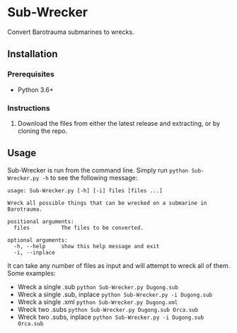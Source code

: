 # Sub-Wrecker
Convert Barotrauma submarines to wrecks. 
## Installation
### Prerequisites
- Python 3.6+
### Instructions
1. Download the files from either the latest release and extracting, or by cloning the repo.
## Usage
Sub-Wrecker is run from the command line. Simply run `python Sub-Wrecker.py -h` to see the following message:  
```
usage: Sub-Wrecker.py [-h] [-i] files [files ...]

Wreck all possible things that can be wrecked on a submarine in Barotrauma.

positional arguments:
  files          The files to be converted.

optional arguments:
  -h, --help     show this help message and exit
  -i, --inplace
```
It can take any number of files as input and will attempt to wreck all of them.  
Some examples:  
- Wreck a single .sub `python Sub-Wrecker.py Dugong.sub`
- Wreck a single .sub, inplace `python Sub-Wrecker.py -i Dugong.sub`
- Wreck a single .xml `python Sub-Wrecker.py Dugong.xml`
- Wreck two .subs `python Sub-Wrecker.py Dugong.sub Orca.sub`
- Wreck two .subs, inplace `python Sub-Wrecker.py -i Dugong.sub Orca.sub`